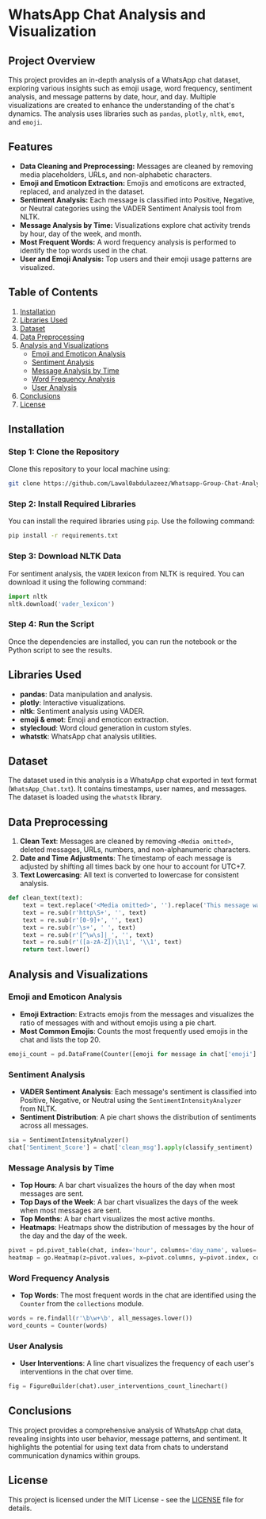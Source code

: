 # WhatsApp Chat Analysis and Visualization

## Project Overview
This project provides an in-depth analysis of a WhatsApp chat dataset, exploring various insights such as emoji usage, word frequency, sentiment analysis, and message patterns by date, hour, and day. Multiple visualizations are created to enhance the understanding of the chat's dynamics. The analysis uses libraries such as `pandas`, `plotly`, `nltk`, `emot`, and `emoji`.

## Features
- **Data Cleaning and Preprocessing:** Messages are cleaned by removing media placeholders, URLs, and non-alphabetic characters.
- **Emoji and Emoticon Extraction:** Emojis and emoticons are extracted, replaced, and analyzed in the dataset.
- **Sentiment Analysis:** Each message is classified into Positive, Negative, or Neutral categories using the VADER Sentiment Analysis tool from NLTK.
- **Message Analysis by Time:** Visualizations explore chat activity trends by hour, day of the week, and month.
- **Most Frequent Words:** A word frequency analysis is performed to identify the top words used in the chat.
- **User and Emoji Analysis:** Top users and their emoji usage patterns are visualized.

## Table of Contents
1. [Installation](#installation)
2. [Libraries Used](#libraries-used)
3. [Dataset](#dataset)
4. [Data Preprocessing](#data-preprocessing)
5. [Analysis and Visualizations](#analysis-and-visualizations)
   - [Emoji and Emoticon Analysis](#emoji-and-emoticon-analysis)
   - [Sentiment Analysis](#sentiment-analysis)
   - [Message Analysis by Time](#message-analysis-by-time)
   - [Word Frequency Analysis](#word-frequency-analysis)
   - [User Analysis](#user-analysis)
6. [Conclusions](#conclusions)
7. [License](#license)

## Installation

### Step 1: Clone the Repository
Clone this repository to your local machine using:
```bash
git clone https://github.com/Lawal0abdulazeez/Whatsapp-Group-Chat-Analysis-sentiment-.git
```

### Step 2: Install Required Libraries
You can install the required libraries using `pip`. Use the following command:
```bash
pip install -r requirements.txt
```

### Step 3: Download NLTK Data
For sentiment analysis, the `VADER` lexicon from NLTK is required. You can download it using the following command:
```python
import nltk
nltk.download('vader_lexicon')
```

### Step 4: Run the Script
Once the dependencies are installed, you can run the notebook or the Python script to see the results.

## Libraries Used

- **pandas**: Data manipulation and analysis.
- **plotly**: Interactive visualizations.
- **nltk**: Sentiment analysis using VADER.
- **emoji & emot**: Emoji and emoticon extraction.
- **stylecloud**: Word cloud generation in custom styles.
- **whatstk**: WhatsApp chat analysis utilities.

## Dataset
The dataset used in this analysis is a WhatsApp chat exported in text format (`WhatsApp_Chat.txt`). It contains timestamps, user names, and messages. The dataset is loaded using the `whatstk` library.

## Data Preprocessing

1. **Clean Text**: Messages are cleaned by removing `<Media omitted>`, deleted messages, URLs, numbers, and non-alphanumeric characters. 
2. **Date and Time Adjustments**: The timestamp of each message is adjusted by shifting all times back by one hour to account for UTC+7.
3. **Text Lowercasing**: All text is converted to lowercase for consistent analysis.

```python
def clean_text(text):
    text = text.replace('<Media omitted>', '').replace('This message was deleted', '').replace('\n', ' ').strip()
    text = re.sub(r'http\S+', '', text)
    text = re.sub(r'[0-9]+', '', text)
    text = re.sub(r'\s+', ' ', text)
    text = re.sub(r'[^\w\s]|_', '', text)
    text = re.sub(r'([a-zA-Z])\1\1', '\\1', text)
    return text.lower()
```

## Analysis and Visualizations

### Emoji and Emoticon Analysis
- **Emoji Extraction**: Extracts emojis from the messages and visualizes the ratio of messages with and without emojis using a pie chart.
- **Most Common Emojis**: Counts the most frequently used emojis in the chat and lists the top 20.

```python
emoji_count = pd.DataFrame(Counter([emoji for message in chat['emoji'] for emoji in message]).most_common(), columns=['emoji', 'count'])
```

### Sentiment Analysis
- **VADER Sentiment Analysis**: Each message's sentiment is classified into Positive, Negative, or Neutral using the `SentimentIntensityAnalyzer` from NLTK.
- **Sentiment Distribution**: A pie chart shows the distribution of sentiments across all messages.

```python
sia = SentimentIntensityAnalyzer()
chat['Sentiment_Score'] = chat['clean_msg'].apply(classify_sentiment)
```

### Message Analysis by Time
- **Top Hours**: A bar chart visualizes the hours of the day when most messages are sent.
- **Top Days of the Week**: A bar chart visualizes the days of the week when most messages are sent.
- **Top Months**: A bar chart visualizes the most active months.
- **Heatmaps**: Heatmaps show the distribution of messages by the hour of the day and the day of the week.

```python
pivot = pd.pivot_table(chat, index='hour', columns='day_name', values='message', aggfunc='count').fillna(0)
heatmap = go.Heatmap(z=pivot.values, x=pivot.columns, y=pivot.index, colorscale='Greens')
```

### Word Frequency Analysis
- **Top Words**: The most frequent words in the chat are identified using the `Counter` from the `collections` module.

```python
words = re.findall(r'\b\w+\b', all_messages.lower())
word_counts = Counter(words)
```

### User Analysis
- **User Interventions**: A line chart visualizes the frequency of each user's interventions in the chat over time.

```python
fig = FigureBuilder(chat).user_interventions_count_linechart()
```

## Conclusions
This project provides a comprehensive analysis of WhatsApp chat data, revealing insights into user behavior, message patterns, and sentiment. It highlights the potential for using text data from chats to understand communication dynamics within groups.

## License
This project is licensed under the MIT License - see the [LICENSE](LICENSE) file for details.